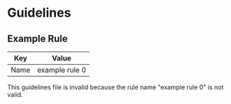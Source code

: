 # Guidelines

## Example Rule

| Key  | Value          |
| ---- | -------------- |
| Name | example rule 0 |

This guidelines file is invalid because the rule name "example rule 0" is not valid.
